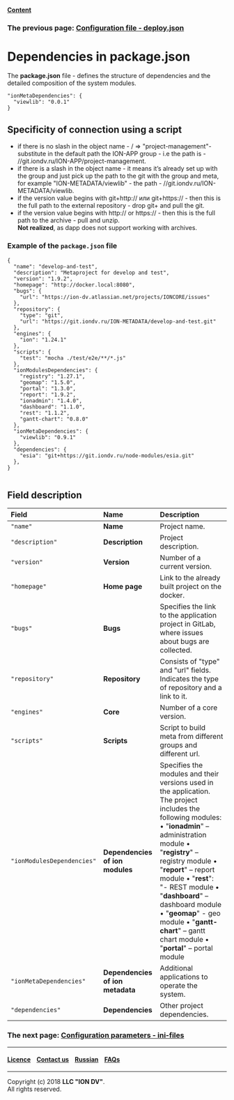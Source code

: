 #### [Content](/docs/en/index.md)

### The previous page: [Configuration file - deploy.json](/docs/en/2_system_description/platform_configuration/deploy.md)

# Dependencies in package.json

The **package.json** file - defines the structure of dependencies and the detailed composition of the system modules.

```
"ionMetaDependencies": { 
  "viewlib": "0.0.1" 
}
```

## Specificity of connection using a script

* if there is no slash in the object name - / => "project-management"- substitute in the default path the ION-APP group - i.e the path is - //git.iondv.ru/ION-APP/project-management.
* if there is a slash in the object name - it means it’s already set up with the group and just pick up the path to the git with the group and meta, for example "ION-METADATA/viewlib" - the path - //git.iondv.ru/ION-METADATA/viewlib.
* if the version value begins with git+http:// или git+https:// - then this is the full path to the external repository - drop git+ and pull the git.
* if the version value begins with http:// or https:// - then this is the full path to the archive - pull and unzip.  
**Not realized**, as dapp does not support working with archives.

### Example of the `package.json` file

```
{
  "name": "develop-and-test",
  "description": "Metaproject for develop and test",
  "version": "1.9.2",
  "homepage": "http://docker.local:8080",
  "bugs": {
    "url": "https://ion-dv.atlassian.net/projects/IONCORE/issues"
  },
  "repository": {
    "type": "git",
    "url": "https://git.iondv.ru/ION-METADATA/develop-and-test.git"
  },
  "engines": {
    "ion": "1.24.1"
  },
  "scripts": {
    "test": "mocha ./test/e2e/**/*.js"
  },
  "ionModulesDependencies": {
    "registry": "1.27.1",
    "geomap": "1.5.0",
    "portal": "1.3.0",
    "report": "1.9.2",
    "ionadmin": "1.4.0",
    "dashboard": "1.1.0",
    "rest": "1.1.2",
    "gantt-chart": "0.8.0"
  },
  "ionMetaDependencies": {
    "viewlib": "0.9.1"
  },
  "dependencies": {
    "esia": "git+https://git.iondv.ru/node-modules/esia.git"
  },
}


```
## Field description

| Field            | Name | Description                                                                                                                                                                                                                                                                                  |
|:----------------|:----------------------|:--------------------------------|
| `"name"`       | **Name**      | Project name.  |
| `"description"`| **Description** | Project description. |
| `"version"`    | **Version**   | Number of a current version. |
| `"homepage"`   | **Home page** | Link to the already built project on the docker. |
|    `"bugs"`     |   **Bugs**           | Specifies the link to the application project in GitLab, where issues about bugs are collected.|
| `"repository"` | **Repository**  | Сonsists of "type" and "url" fields. Indicates the type of repository and a link to it.                                                                                                                                                                                                                  |
| `"engines"`    | **Core**     | Number of a core version. |
| `"scripts"`    | **Scripts**  | Script to build meta from different groups and different url.
| `"ionModulesDependencies"`        | **Dependencies of ion modules**               | Specifies the modules and their versions used in the application. The project includes the following modules: •  "**ionadmin**" – administration module •  "**registry**" – registry module •  "**report**" – report module •  "**rest**": "- REST module •  "**dashboard**" – dashboard module •  "**geomap**" - geo module •  "**gantt-chart**" – gantt chart module •  "**portal**" – portal module                                                                                                                                    |
| `"ionMetaDependencies"`       | **Dependencies of ion metadata**        | Additional applications to operate the system.                                                                                                                                                                                                       |                                                                                                                                                                                                                                                                                                                                                                                              
| `"dependencies"`   | **Dependencies**      |  Other project dependencies.


### The next page: [Configuration parameters - ini-files](/docs/en/2_system_description/platform_configuration/ini_files.md)

--------------------------------------------------------------------------  


 #### [Licence](/LICENCE.md) &ensp;  [Contact us](https://iondv.com) &ensp;  [Russian](/docs/ru/2_system_description/platform_configuration/package.md)   &ensp; [FAQs](/faqs.md) 
 
 --------------------------------------------------------------------------  

Copyright (c) 2018 **LLC "ION DV"**.  
All rights reserved. 